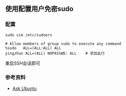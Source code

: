 ## 使用配置用户免密sudo

### 配置

`sudo vim /etc/sudoers`

```text
# Allow members of group sudo to execute any command
%sudo   ALL=(ALL:ALL) ALL
yingzhuo ALL=(ALL) NOPASSWD: ALL    # 添加此行
```

重启SSH会话即可

### 参考资料

* [Ask Ubuntu](https://askubuntu.com/questions/1522123/nopasswd-sudo-on-ubuntu-24-04-not-working)
